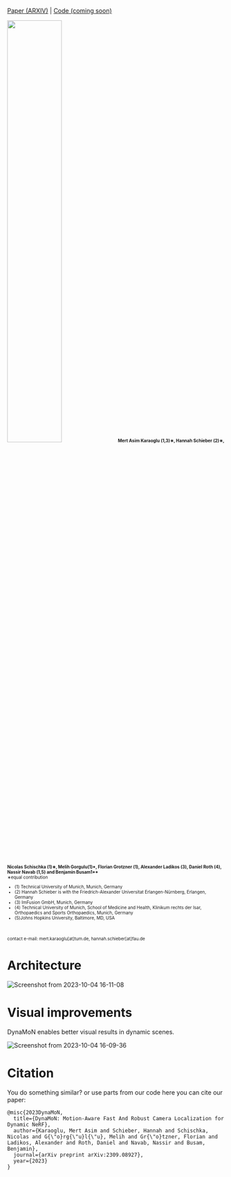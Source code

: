 
[Paper (ARXIV)](https://arxiv.org/pdf/2309.08927.pdf) | [Code (coming soon)](https://github.com/HannahHaensen/DynaMoN/tree/main)

<img src="https://github-production-user-asset-6210df.s3.amazonaws.com/22636930/272610460-e1e407ef-4249-4e5e-bc38-486e08204548.png" width="50%" height="50%"/> 

<font size="1"> 
<b>Mert Asim Karaoglu (1,3)∗, Hannah Schieber (2)∗, Nicolas Schischka (1)∗, Melih Gorgulu(1)*, Florian Grotzner (1), Alexander Ladikos (3), Daniel Roth (4), Nassir Navab (1,5) and Benjamin Busam1**</b>

<br>
∗equal contribution
<br>

<ul>
  <li>(1) Technical University of Munich, Munich, Germany </li>
  <li>(2) Hannah Schieber is with the Friedrich-Alexander Universitat Erlangen-Nürnberg, Erlangen, Germany</li>
  <li>(3) ImFusion GmbH, Munich, Germany</li>
  <li>(4) Technical University of Munich, School of Medicine and Health, Klinikum rechts der Isar, Orthopaedics and Sports Orthopaedics, Munich, Germany</li>
  <li>(5)Johns Hopkins University, Baltimore, MD, USA</li>
</ul>

<br>

contact e-mail: mert.karaoglu[at]tum.de, hannah.schieber[at]fau.de
</font> 

# Architecture

![Screenshot from 2023-10-04 16-11-08](https://github.com/HannahHaensen/DynaMoN/assets/22636930/320af141-1639-4e43-8571-e37416cc392e)

# Visual improvements

DynaMoN enables better visual results in dynamic scenes.

![Screenshot from 2023-10-04 16-09-36](https://github.com/HannahHaensen/DynaMoN/assets/22636930/31ebebd1-4c01-4645-85f7-0f7aecb37ff9)

# Citation

You do something similar? or use parts from our code here you can cite our paper:

```
@misc{2023DynaMoN,
  title={DynaMoN: Motion-Aware Fast And Robust Camera Localization for Dynamic NeRF},
  author={Karaoglu, Mert Asim and Schieber, Hannah and Schischka, Nicolas and G{\"o}rg{\"u}l{\"u}, Melih and Gr{\"o}tzner, Florian and Ladikos, Alexander and Roth, Daniel and Navab, Nassir and Busam, Benjamin},
  journal={arXiv preprint arXiv:2309.08927},
  year={2023}
}
```
